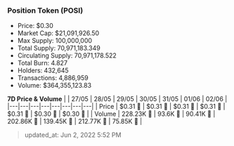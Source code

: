 
  ### Position Token (POSI)
  - Price: $0.30
  - Market Cap: $21,091,926.50
  - Max Supply: 100,000,000
  - Total Supply: 70,971,183.349
  - Circulating Supply: 70,971,178.522
  - Total Burn: 4.827
  - Holders: 432,645
  - Transactions: 4,886,959
  - Volume: $364,355,123.83

  **7D Price & Volume**
  | | 27&#x2F;05 | 28&#x2F;05 | 29&#x2F;05 | 30&#x2F;05 | 31&#x2F;05 | 01&#x2F;06 | 02&#x2F;06 |
  |---|---|---|---|---|---|---|---|
  | Price | $0.31 🔻 | $0.31 🔻 | $0.31 🔻 | $0.31 🔻 | $0.31 🔻 | $0.30 🔻 | $0.30 🔻 |
  | Volume | 228.23K 🔻 | 93.6K 🔻 | 90.41K 🔻 | 202.86K 🚀 | 139.45K 🔻 | 212.77K 🚀 | 75.85K 🔻 |

  > updated_at: Jun 2, 2022 5:52 PM
